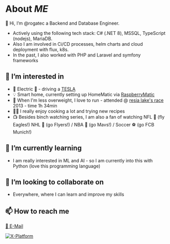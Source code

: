 # About _ME_

👋 Hi, I’m @rogatec a Backend and Database Engineer.

- Actively using the following tech stack: C# (.NET 8), MSSQL, TypeScript (nodejs), MariaDB.
- Also I am involved in Ci/CD processes, helm charts and cloud deployment with flux, k8s.
- In the past, I also worked with PHP and Laravel and symfony frameworks

## 👀 I’m interested in

- 🔋 Electric 🚗 - driving a [TESLA](https://www.tesla.com)
- 💡 Smart home, currently setting up HomeMatic via [RaspberryMatic](https://github.com/jens-maus/RaspberryMatic)
- 🏃 When I'm less overweight, I love to run - attended @ [resia lake's race](https://www.reschenseelauf.it) 2013 - time 1h 34min
- 👨‍🍳 I really enjoy cooking a lot and trying new recipes
- 📺 Besides binch watching series, I am also a fan of watching NFL 🏈 (fly Eagles!) NHL 🏒 (go Flyers!) / NBA 🏀 (go Mavs!) / Soccer ⚽ (go FCB Munich!)

## 🌱 I’m currently learning

- I am really interested in ML and AI - so I am currently into this with Python (love this programming language)

## 💞️ I’m looking to collaborate on

- Everywhere, where I can learn and improve my skills

## 📫 How to reach me

[📧 E-Mail](mailto:rogaatec@icloud.com)

[![X-Platform](https://img.shields.io/twitter/url/https/twitter.com/t_ec.svg?style=social&label=Follow%20%40t_ec)](https://twitter.com/t_ec)
